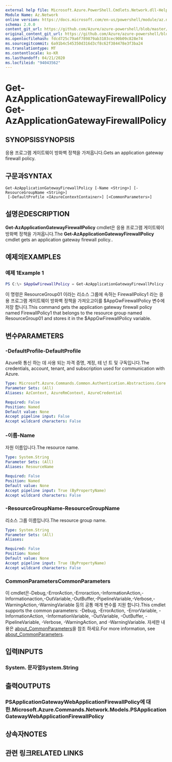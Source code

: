```yaml
---
external help file: Microsoft.Azure.PowerShell.Cmdlets.Network.dll-Help.xml
Module Name: Az.Network
online version: https://docs.microsoft.com/en-us/powershell/module/az.network/get-azapplicationgatewayfirewallpolicy
schema: 2.0.0
content_git_url: https://github.com/Azure/azure-powershell/blob/master/src/Network/Network/help/Get-AzApplicationGatewayFirewallPolicy.md
original_content_git_url: https://github.com/Azure/azure-powershell/blob/master/src/Network/Network/help/Get-AzApplicationGatewayFirewallPolicy.md
ms.openlocfilehash: fdcd725c79a6f789879ab3103cec90b09c828e74
ms.sourcegitcommit: 6a91b4c545350d316d3cf8c62f384478e3f3ba24
ms.translationtype: MT
ms.contentlocale: ko-KR
ms.lasthandoff: 04/21/2020
ms.locfileid: "94043562"
---
```

# <span data-ttu-id="a58c1-101">Get-AzApplicationGatewayFirewallPolicy</span><span class="sxs-lookup"><span data-stu-id="a58c1-101">Get-AzApplicationGatewayFirewallPolicy</span></span>

## <span data-ttu-id="a58c1-102">SYNOPSIS</span><span class="sxs-lookup"><span data-stu-id="a58c1-102">SYNOPSIS</span></span>
<span data-ttu-id="a58c1-103">응용 프로그램 게이트웨이 방화벽 정책을 가져옵니다.</span><span class="sxs-lookup"><span data-stu-id="a58c1-103">Gets an application gateway firewall policy.</span></span>

## <span data-ttu-id="a58c1-104">구문과</span><span class="sxs-lookup"><span data-stu-id="a58c1-104">SYNTAX</span></span>

```
Get-AzApplicationGatewayFirewallPolicy [-Name <String>] [-ResourceGroupName <String>]
 [-DefaultProfile <IAzureContextContainer>] [<CommonParameters>]
```

## <span data-ttu-id="a58c1-105">설명은</span><span class="sxs-lookup"><span data-stu-id="a58c1-105">DESCRIPTION</span></span>
<span data-ttu-id="a58c1-106">**Get-AzApplicationGatewayFirewallPolicy** cmdlet은 응용 프로그램 게이트웨이 방화벽 정책을 가져옵니다.</span><span class="sxs-lookup"><span data-stu-id="a58c1-106">The **Get-AzApplicationGatewayFirewallPolicy** cmdlet gets an application gateway firewall policy..</span></span>

## <span data-ttu-id="a58c1-107">예제의</span><span class="sxs-lookup"><span data-stu-id="a58c1-107">EXAMPLES</span></span>

### <span data-ttu-id="a58c1-108">예제 1</span><span class="sxs-lookup"><span data-stu-id="a58c1-108">Example 1</span></span>
```powershell
PS C:\> $AppGwFirewallPolicy = Get-AzApplicationGatewayFirewallPolicy -Name "FirewallPolicy1" -ResourceGroupName "ResourceGroup01"
```

<span data-ttu-id="a58c1-109">이 명령은 ResourceGroup01 이라는 리소스 그룹에 속하는 FirewallPolicy1 라는 응용 프로그램 게이트웨이 방화벽 정책을 가져오고이를 $AppGwFirewallPolicy 변수에 저장 합니다.</span><span class="sxs-lookup"><span data-stu-id="a58c1-109">This command gets the application gateway firewall policy named FirewallPolicy1 that belongs to the resource group named ResourceGroup01 and stores it in the $AppGwFirewallPolicy variable.</span></span>

## <span data-ttu-id="a58c1-110">변수</span><span class="sxs-lookup"><span data-stu-id="a58c1-110">PARAMETERS</span></span>

### <span data-ttu-id="a58c1-111">-DefaultProfile</span><span class="sxs-lookup"><span data-stu-id="a58c1-111">-DefaultProfile</span></span>
<span data-ttu-id="a58c1-112">Azure와 통신 하는 데 사용 되는 자격 증명, 계정, 테 넌 트 및 구독입니다.</span><span class="sxs-lookup"><span data-stu-id="a58c1-112">The credentials, account, tenant, and subscription used for communication with Azure.</span></span>

```yaml
Type: Microsoft.Azure.Commands.Common.Authentication.Abstractions.Core.IAzureContextContainer
Parameter Sets: (All)
Aliases: AzContext, AzureRmContext, AzureCredential

Required: False
Position: Named
Default value: None
Accept pipeline input: False
Accept wildcard characters: False
```

### <span data-ttu-id="a58c1-113">-이름</span><span class="sxs-lookup"><span data-stu-id="a58c1-113">-Name</span></span>
<span data-ttu-id="a58c1-114">자원 이름입니다.</span><span class="sxs-lookup"><span data-stu-id="a58c1-114">The resource name.</span></span>

```yaml
Type: System.String
Parameter Sets: (All)
Aliases: ResourceName

Required: False
Position: Named
Default value: None
Accept pipeline input: True (ByPropertyName)
Accept wildcard characters: False
```

### <span data-ttu-id="a58c1-115">-ResourceGroupName</span><span class="sxs-lookup"><span data-stu-id="a58c1-115">-ResourceGroupName</span></span>
<span data-ttu-id="a58c1-116">리소스 그룹 이름입니다.</span><span class="sxs-lookup"><span data-stu-id="a58c1-116">The resource group name.</span></span>

```yaml
Type: System.String
Parameter Sets: (All)
Aliases:

Required: False
Position: Named
Default value: None
Accept pipeline input: True (ByPropertyName)
Accept wildcard characters: False
```

### <span data-ttu-id="a58c1-117">CommonParameters</span><span class="sxs-lookup"><span data-stu-id="a58c1-117">CommonParameters</span></span>
<span data-ttu-id="a58c1-118">이 cmdlet은-Debug,-ErrorAction,-Erroraction,-InformationAction,-Informationaction,-OutVariable,-OutBuffer,-PipelineVariable,-Verbose,-WarningAction,-WarningVariable 등의 공통 매개 변수를 지원 합니다.</span><span class="sxs-lookup"><span data-stu-id="a58c1-118">This cmdlet supports the common parameters: -Debug, -ErrorAction, -ErrorVariable, -InformationAction, -InformationVariable, -OutVariable, -OutBuffer, -PipelineVariable, -Verbose, -WarningAction, and -WarningVariable.</span></span> <span data-ttu-id="a58c1-119">자세한 내용은 [about_CommonParameters](http://go.microsoft.com/fwlink/?LinkID=113216)을 참조 하세요.</span><span class="sxs-lookup"><span data-stu-id="a58c1-119">For more information, see [about_CommonParameters](http://go.microsoft.com/fwlink/?LinkID=113216).</span></span>

## <span data-ttu-id="a58c1-120">입력</span><span class="sxs-lookup"><span data-stu-id="a58c1-120">INPUTS</span></span>

### <span data-ttu-id="a58c1-121">System. 문자열</span><span class="sxs-lookup"><span data-stu-id="a58c1-121">System.String</span></span>

## <span data-ttu-id="a58c1-122">출력</span><span class="sxs-lookup"><span data-stu-id="a58c1-122">OUTPUTS</span></span>

### <span data-ttu-id="a58c1-123">PSApplicationGatewayWebApplicationFirewallPolicy에 대 한.</span><span class="sxs-lookup"><span data-stu-id="a58c1-123">Microsoft.Azure.Commands.Network.Models.PSApplicationGatewayWebApplicationFirewallPolicy</span></span>

## <span data-ttu-id="a58c1-124">상속자</span><span class="sxs-lookup"><span data-stu-id="a58c1-124">NOTES</span></span>

## <span data-ttu-id="a58c1-125">관련 링크</span><span class="sxs-lookup"><span data-stu-id="a58c1-125">RELATED LINKS</span></span>
